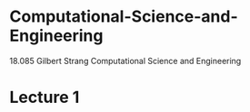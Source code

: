 # Computational-Science-and-Engineering

18.085 Gilbert Strang Computational Science and Engineering

# Lecture 1
